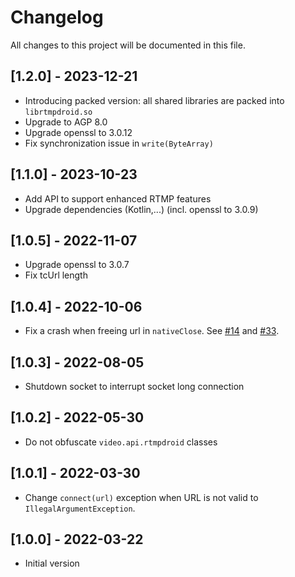 # Changelog

All changes to this project will be documented in this file.

## [1.2.0] - 2023-12-21

- Introducing packed version: all shared libraries are packed into `librtmpdroid.so`
- Upgrade to AGP 8.0
- Upgrade openssl to 3.0.12
- Fix synchronization issue in `write(ByteArray)`

## [1.1.0] - 2023-10-23

- Add API to support enhanced RTMP features
- Upgrade dependencies (Kotlin,...) (incl. openssl to 3.0.9)

## [1.0.5] - 2022-11-07

- Upgrade openssl to 3.0.7
- Fix tcUrl length

## [1.0.4] - 2022-10-06

- Fix a crash when freeing url in `nativeClose`.
  See [#14](https://github.com/apivideo/api.video-flutter-live-stream/issues/14)
  and [#33](https://github.com/apivideo/api.video-reactnative-live-stream/issues/33).

## [1.0.3] - 2022-08-05

- Shutdown socket to interrupt socket long connection

## [1.0.2] - 2022-05-30

- Do not obfuscate `video.api.rtmpdroid` classes

## [1.0.1] - 2022-03-30

- Change `connect(url)` exception when URL is not valid to `IllegalArgumentException`.

## [1.0.0] - 2022-03-22

- Initial version
